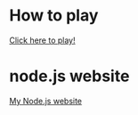 <h1>How to play</h1>
<a href="https://inthenew.github.io/PixelQuest/3DSnake/index.html">Click here to play!</a>
<h1>node.js website</h1>
<a href="https://silk-ruby-mochi.glitch.me/">My Node.js website</a>
